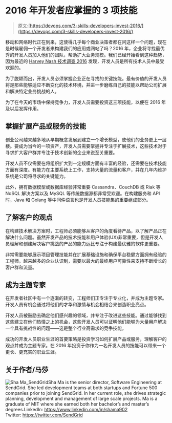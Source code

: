 # 2016 年开发者应掌握的 3 项技能

> 原文:[https://devops.com/3-skills-developers-invest-2016/](https://devops.com/3-skills-developers-invest-2016/)

移动和网络时代正在到来，这使得几乎每个商业决策者都在问这样一个问题，现在是时候雇佣一个开发者来构建我们的应用或网站了吗？2016 年，企业将寻找最优秀的开发人员加入他们的团队，帮助扩大业务规模。我们已经开始看到这种趋势，因为最近的 [Harvey Nash 技术调查 2016](https://www.harveynash.com/techsurvey/) 发现，开发人员是所有技术人员中最受欢迎的。

为了脱颖而出，开发人员必须掌握企业正在寻找的关键技能。最有价值的开发人员将是那些能够适应不断变化的技术环境，并进一步磨练自己的技能以帮助公司扩展和解决特定业务挑战的人。

为了在今天的市场中保持竞争力，开发人员需要投资这三项技能，以便在 2016 年及以后发挥作用。

## 掌握扩展产品或服务的技能

创业公司越来越多地从早期概念发展到建立一个增长模型，使他们的业务更上一层楼。要成为当今的一项资产，开发人员需要掌握并专注于扩展技术，这些技术对于寻求扩大客户群并专注于技术创新的企业来说至关重要。

开发人员不仅需要在将组织扩大到一定规模方面有丰富的经验，还需要在技术技能方面有深度。有能力在主要系统上工作，支持大量的流量和客户，并在几年内维护系统是公司将寻求的关键能力。

此外，拥有数据模型或数据库经验非常重要 Cassandra、CouchDB 或 Riak 等 NoSQL 解决方案以及 MySQL 等传统数据源都非常受欢迎。在构建服务和 API 时，Java 和 Golang 等中间件语言也是开发人员技能集的重要组成部分。

## 了解客户的观点

在构建技术解决方案时，工程师必须能够从客户的角度看待产品，以了解产品正在解决什么问题。虽然开发产品的技术技能和用户体验(UX)非常重要，但是开发人员理解和创建解决客户挑战的产品的能力远比专注于构建最优雅的软件更重要。

非常需要能够展示项目管理技能并在扩展基础设施和确保平台稳健方面拥有经验的工程师。越来越多的企业认识到，需要以最大的最终用户可靠性来支持不断增长的客户群和流量。

## 成为主题专家

在开发者社区中有一个逐渐的转变，工程师们正专注于专业化，并成为主题专家。开发人员有机会通过将他们的才华和激情与机会相结合来创造职业亮点。

开发人员被鼓励去确定他们感兴趣的领域，并专注于改进这些技能。通过能够找到这些建立在他们热情之上的机会，这些开发人员可以证明他们能够为大量用户解决一个具有挑战性的问题——这是整个行业高需求的竞争技能。

成功的开发人员职业生涯的首要策略是投资学习如何扩展产品或服务，理解客户的观点并成为主题专家。在 2016 年投资于你作为一名开发人员的技能可以带来一个更长、更充实的职业生涯。

## 关于作者/马莎

![Sha Ma_SendGrid](../Images/e05f077620f5481fd6ca001d83e36deb.png)Sha Ma is the senior director, Software Engineering at SendGrid. She led development teams at both startups and Fortune 500 companies prior to joining SendGrid. In her current role, she drives strategic planning, development and management of large scale projects. Ma is a graduate of MIT where she earned both her bachelor’s and master’s degrees.LinkedIn: [https://www.<wbr>linkedin.com/in/shama902](https://www.linkedin.com/in/shama902)
Twitter: [https://twitter.com/<wbr>SendGrid](https://twitter.com/SendGrid)